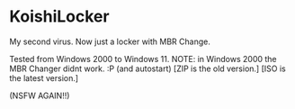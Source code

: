 # KoishiLocker
My second virus. Now just a locker with MBR Change.

Tested from Windows 2000 to Windows 11.
NOTE: in Windows 2000 the MBR Changer didnt work. :P (and autostart)
[ZIP is the old version.]
[ISO is the latest version.]

(NSFW AGAIN!!)
